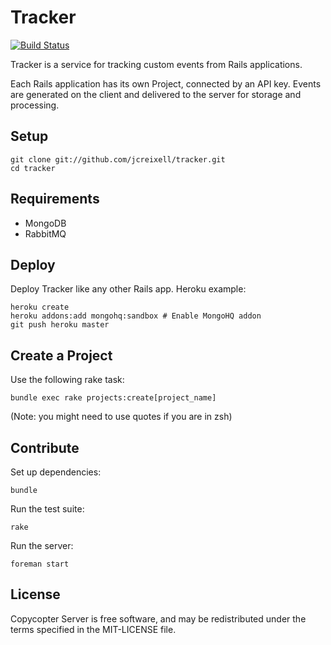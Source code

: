 Tracker
=======

[![Build Status](https://secure.travis-ci.org/jcreixell/tracker.png)](http://travis-ci.org/jcreixell/tracker)

Tracker is a service for tracking custom events from Rails applications.

Each Rails application has its own Project, connected by an API key.
Events are generated on the client and delivered to the server for storage and processing. 

Setup
-----

    git clone git://github.com/jcreixell/tracker.git
    cd tracker

Requirements
------------

* MongoDB
* RabbitMQ

Deploy
------

Deploy Tracker like any other Rails app. Heroku example:

    heroku create
    heroku addons:add mongohq:sandbox # Enable MongoHQ addon
    git push heroku master


Create a Project
----------------

Use the following rake task:

    bundle exec rake projects:create[project_name]

(Note: you might need to use quotes if you are in zsh)


Contribute
----------

Set up dependencies:

    bundle

Run the test suite:

    rake

Run the server:

    foreman start


License
-------

Copycopter Server is free software, and may be redistributed under the terms
specified in the MIT-LICENSE file.
